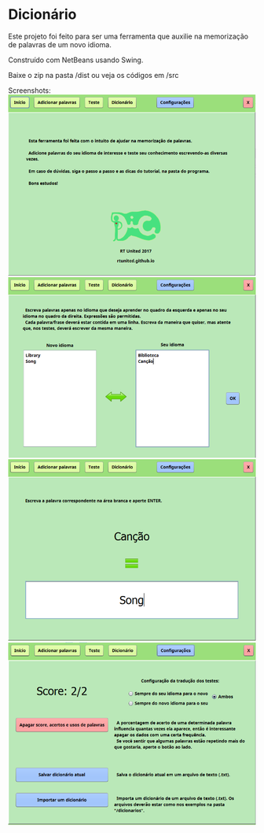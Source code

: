 # Dicionário

Este projeto foi feito para ser uma ferramenta que auxilie na memorização de palavras de um novo idioma.

Construído com NetBeans usando Swing.

Baixe o zip na pasta /dist ou veja os códigos em /src

Screenshots:
![alt tag](https://raw.githubusercontent.com/RTUnited/Dicionario/master/screenshots/screenshot1.PNG)
![alt tag](https://raw.githubusercontent.com/RTUnited/Dicionario/master/screenshots/screenshot2.PNG)
![alt tag](https://raw.githubusercontent.com/RTUnited/Dicionario/master/screenshots/screenshot3.PNG)
![alt tag](https://raw.githubusercontent.com/RTUnited/Dicionario/master/screenshots/screenshot4.PNG)
